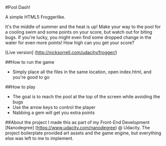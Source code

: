 #Pool Dash!

A simple HTML5 Froggerlike.

It's the middle of summer and the heat is up! Make your way to the pool for a cooling swim and some points on your score, but watch out for biting bugs. If you're lucky, you might even find some dropped change in the water for even more points! How high can you get your score?

[Live version] (http://nicksorrell.com/udacity/frogger/)

##How to run the game
- Simply place all the files in the same location, open index.html, and you're good to go

##How to play

- The goal is to reach the pool at the top of the screen while avoiding the bugs
- Use the arrow keys to control the player
- Nabbing a gem will get you extra points

##About the project
I made this as part of my Front-End Development [Nanodegree] (https://www.udacity.com/nanodegree) @ Udacity. The project boilerplate provided art assets and the game engine, but everything else was left to me to implement.
